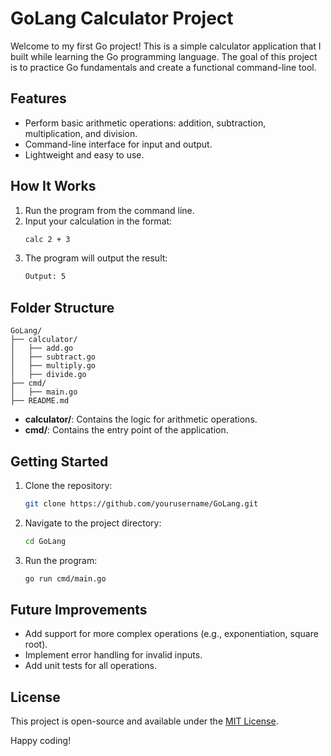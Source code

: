 # GoLang Calculator Project  

Welcome to my first Go project! This is a simple calculator application that I built while learning the Go programming language. The goal of this project is to practice Go fundamentals and create a functional command-line tool.  

## Features  

- Perform basic arithmetic operations: addition, subtraction, multiplication, and division.  
- Command-line interface for input and output.  
- Lightweight and easy to use.  

## How It Works  

1. Run the program from the command line.  
2. Input your calculation in the format:  
    ```bash  
    calc 2 + 3  
    ```  
3. The program will output the result:  
    ```bash  
    Output: 5  
    ```  

## Folder Structure  

```plaintext  
GoLang/  
├── calculator/  
│   ├── add.go  
│   ├── subtract.go  
│   ├── multiply.go  
│   ├── divide.go  
├── cmd/  
│   ├── main.go  
├── README.md  
```  

- **calculator/**: Contains the logic for arithmetic operations.  
- **cmd/**: Contains the entry point of the application.  

## Getting Started  

1. Clone the repository:  
    ```bash  
    git clone https://github.com/yourusername/GoLang.git  
    ```  
2. Navigate to the project directory:  
    ```bash  
    cd GoLang  
    ```  
3. Run the program:  
    ```bash  
    go run cmd/main.go  
    ```  

## Future Improvements  

- Add support for more complex operations (e.g., exponentiation, square root).  
- Implement error handling for invalid inputs.  
- Add unit tests for all operations.  

## License  

This project is open-source and available under the [MIT License](LICENSE).  

Happy coding!  